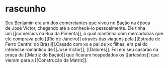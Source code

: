 # rascunho
Seu Benjamin era um dos comerciantes que viveu no Bação na época de José Victor, chegando até a conhecê-lo pessoalmente. Ele tinha um [[comércios na Rua da Pimenta]], o qual mantinha com mercadorias que ele comprava pelo [[Rio de Janeiro]] através das viagens pela [[Estrada de Ferro Central do Brasil]].Casado com xx e pai de xx filhas, era pai do interesse romântico de [[José Victor]], [[Dolores]]. Foi em seu casarão na praça da [[Matriz do Bação]] que ficaram hospedados os [[artesãos]] que vieram para a [[Construção da Matriz]].